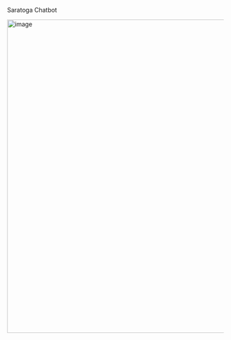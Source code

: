 Saratoga Chatbot

<img width="727" alt="image" src="https://github.com/anuthakur1/Saratoga-Chatbot/assets/85850320/fdece36d-6682-4b11-81ab-4d7fd3b18608">
